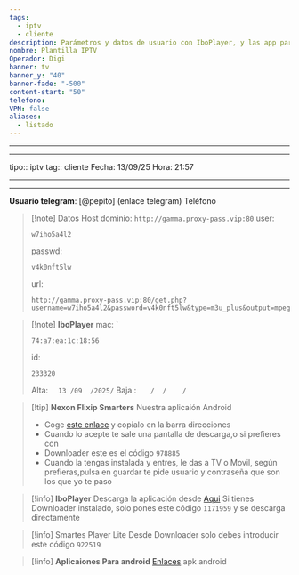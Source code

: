 ```yaml
---
tags:
  - iptv
  - cliente
description: Parámetros y datos de usuario con IboPlayer, y las app para android
nombre: Plantilla IPTV
Operador: Digi
banner: tv
banner_y: "40"
banner-fade: "-500"
content-start: "50"
telefono:
VPN: false
aliases:
  - listado
---
```



---
---
tipo:: iptv
tag:: cliente
Fecha: 13/09/25
Hora: 21:57

---
---




**Usuario telegram**: [@pepito] (enlace telegram)
Teléfono  

>[!note] Datos Host
>dominio: `http://gamma.proxy-pass.vip:80`
>user:
>``` 
>w7iho5a4l2
>```
>passwd: 
>```
>v4k0nft5lw
>```
>url: 
>```
>http://gamma.proxy-pass.vip:80/get.php?username=w7iho5a4l2&password=v4k0nft5lw&type=m3u_plus&output=mpegts
>```


>[!note] **IboPlayer**
>mac: `
> ```
> 74:a7:ea:1c:18:56
> ``` 
>id:
>```
> 233320
> ```
> 
> Alta: `  13 /09  /2025/` 
> Baja : `   /  /    /`



>[!tip] **Nexon Flixip Smarters**
>Nuestra aplicaión Android
>- Coge [este enlace](http://sw-apps.net/sw_nexon/Android%20App/NEXON_FLIXIP_Smarters.apk) y copialo en la barra direcciones
>- Cuando lo acepte te sale una pantalla de descarga,o si prefieres con
>- Downloader este es el código `978885` 
>- Cuando la tengas instalada y entres, le das a TV o Movil, según prefieras,pulsa en guardar te pide usuario y contraseña que son los que yo te paso

>[!info] **IboPlayer**
>Descarga la aplicación desde  [Aqui](http://ibodesk.com/iboupdate.apk)
Si tienes Downloader instalado, solo pones este código  `1171959` y se descarga directamente

> [!info] Smartes Player Lite
> Desde Downloader solo debes introducir este código `922519`

 >[!info] **Aplicaiones Para android**
 >[Enlaces](http://sw-apps.net/sw_nexon/Android%20App/NEXON-CODE-DOWNLOADER.txt) apk android

